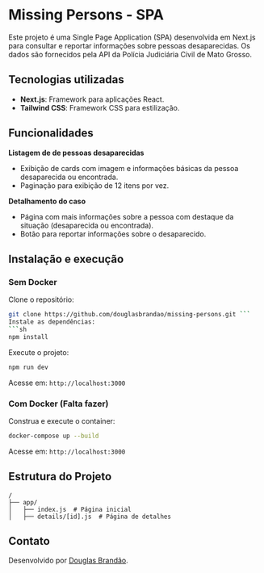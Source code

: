 # Missing Persons - SPA
Este projeto é uma Single Page Application (SPA) desenvolvida em Next.js para consultar e reportar informações sobre pessoas desaparecidas. Os dados são fornecidos pela API da Polícia Judiciária Civil de Mato Grosso.

## Tecnologias utilizadas
- **Next.js**: Framework para aplicações React.
- **Tailwind CSS**: Framework CSS para estilização.

## Funcionalidades

**Listagem de de pessoas desaparecidas**
- Exibição de cards com imagem e informações básicas da pessoa desaparecida ou encontrada.
- Paginação para exibição de 12 itens por vez.

**Detalhamento do caso**
- Página com mais informações sobre a pessoa com destaque da situação (desaparecida ou encontrada).
- Botão para reportar informações sobre o desaparecido.

## Instalação e execução

### Sem Docker
Clone o repositório:
   ```sh
   git clone https://github.com/douglasbrandao/missing-persons.git ```
Instale as dependências:
   ```sh
   npm install
   ```
Execute o projeto:
   ```sh
   npm run dev
   ```
Acesse em: `http://localhost:3000`

### Com Docker (Falta fazer)
Construa e execute o container:
   ```sh
   docker-compose up --build
   ```
Acesse em: `http://localhost:3000`

## Estrutura do Projeto
```
/
├── app/
│   ├── index.js  # Página inicial
│   ├── details/[id].js  # Página de detalhes
```
## Contato
Desenvolvido por [Douglas Brandão](https://github.com/douglasbrandao).
